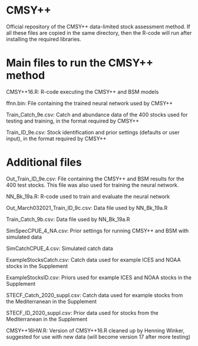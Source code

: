 # CMSY++
Official repository of the CMSY++ data-limited stock assessment method.
If all these files are copied in the same directory, then the R-code will run after installing the required libraries.

# Main files to run the CMSY++ method
CMSY++16.R: R-code executing the CMSY++ and BSM models

ffnn.bin: File containing the trained neural network used by CMSY++

Train_Catch_9e.csv: Catch and abundance data of the 400 stocks used for testing and training, in the format required by CMSY++
 
Train_ID_9e.csv: Stock identification and prior settings (defaults or user input), in the format required by CMSY++

# Additional files
Out_Train_ID_9e.csv: File containing the CMSY++ and BSM results for the 400 test stocks. This file was also used for training the neural network. 

NN_Bk_19a.R: R-code used to train and evaluate the neural network

Out_March032021_Train_ID_9c.csv: Data file used by NN_Bk_19a.R

Train_Catch_9b.csv: Data file used by NN_Bk_19a.R

SimSpecCPUE_4_NA.csv: Prior settings for running CMSY++ and BSM with simulated data

SimCatchCPUE_4.csv: Simulated catch data

ExampleStocksCatch.csv: Catch data used for example ICES and NOAA stocks in the Supplement

ExampleStocksID.csv: Priors used for example ICES and NOAA stocks in the Supplement

STECF_Catch_2020_suppl.csv: Catch data used for example stocks from the Mediterranean in the Supplement

STECF_ID_2020_suppl.csv: Prior data used for stocks from the Mediterranean in the Supplement

CMSY++16HW.R: Version of CMSY++16.R cleaned up by Henning Winker, suggested for use with new data (will become version 17 after more testing)
